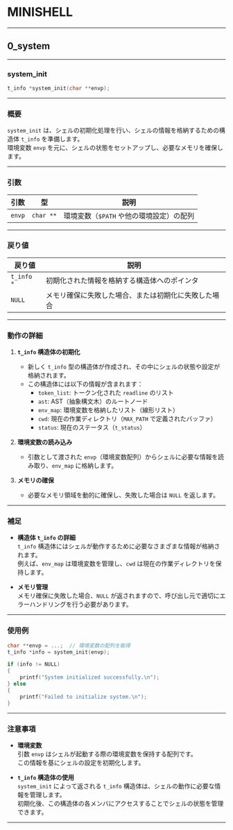# MINISHELL

---

## **0_system**

---

### **system_init**

```c
t_info *system_init(char **envp);
```

---

### **概要**

`system_init` は、シェルの初期化処理を行い、シェルの情報を格納するための構造体 `t_info` を準備します。  
環境変数 `envp` を元に、シェルの状態をセットアップし、必要なメモリを確保します。

---

### **引数**

| **引数**     | **型**            | **説明**                               |
|--------------|------------------|--------------------------------------|
| `envp`       | `char **`         | 環境変数（`$PATH` や他の環境設定）の配列 |

---

### **戻り値**

| **戻り値**          | **説明**                                      |
|---------------------|---------------------------------------------|
| `t_info *`          | 初期化された情報を格納する構造体へのポインタ       |
| `NULL`              | メモリ確保に失敗した場合、または初期化に失敗した場合 |

---

### **動作の詳細**

1. **`t_info` 構造体の初期化**  
   - 新しく `t_info` 型の構造体が作成され、その中にシェルの状態や設定が格納されます。  
   - この構造体には以下の情報が含まれます：
     - `token_list`: トークン化された `readline` のリスト
     - `ast`: AST（抽象構文木）のルートノード
     - `env_map`: 環境変数を格納したリスト（線形リスト）
     - `cwd`: 現在の作業ディレクトリ（`MAX_PATH` で定義されたバッファ）
     - `status`: 現在のステータス（`t_status`）

2. **環境変数の読み込み**  
   - 引数として渡された `envp`（環境変数配列）からシェルに必要な情報を読み取り、`env_map` に格納します。

3. **メモリの確保**  
   - 必要なメモリ領域を動的に確保し、失敗した場合は `NULL` を返します。

---

### **補足**

- **構造体 `t_info` の詳細**  
  `t_info` 構造体にはシェルが動作するために必要なさまざまな情報が格納されます。  
  例えば、`env_map` は環境変数を管理し、`cwd` は現在の作業ディレクトリを保持します。

- **メモリ管理**  
  メモリ確保に失敗した場合、`NULL` が返されますので、呼び出し元で適切にエラーハンドリングを行う必要があります。

---

### **使用例**

```c
char **envp = ...;  // 環境変数の配列を取得
t_info *info = system_init(envp);

if (info != NULL) 
{
    printf("System initialized successfully.\n");
} else 
{
    printf("Failed to initialize system.\n");
}
```

---

### **注意事項**

- **環境変数**  
  引数 `envp` はシェルが起動する際の環境変数を保持する配列です。  
  この情報を基にシェルの設定を初期化します。

- **`t_info` 構造体の使用**  
  `system_init` によって返される `t_info` 構造体は、シェルの動作に必要な情報を管理します。  
  初期化後、この構造体の各メンバにアクセスすることでシェルの状態を管理できます。

---